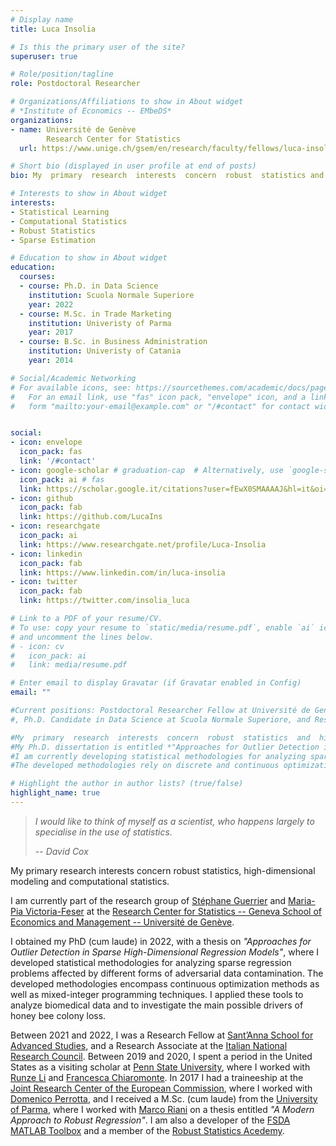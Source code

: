 ```yaml
---
# Display name
title: Luca Insolia

# Is this the primary user of the site?
superuser: true

# Role/position/tagline
role: Postdoctoral Researcher

# Organizations/Affiliations to show in About widget
# *Institute of Economics -- EMbeDS*
organizations:
- name: Université de Genève 
        Research Center for Statistics
  url: https://www.unige.ch/gsem/en/research/faculty/fellows/luca-insolia/

# Short bio (displayed in user profile at end of posts)
bio: My  primary  research  interests  concern  robust  statistics and high-dimensional modeling. During my PhD, I developed statistical methodologies for analyzing sparse regression problems affected by different forms of adversarial data contamination.  The developed methodologies encompass continuous optimization methods as well as mixed-integer programming techniques.  I applied these tools to analyze biomedical data and to investigate the main possible drivers of honey bee colony loss.

# Interests to show in About widget
interests:
- Statistical Learning
- Computational Statistics
- Robust Statistics
- Sparse Estimation

# Education to show in About widget
education:
  courses:
  - course: Ph.D. in Data Science
    institution: Scuola Normale Superiore
    year: 2022
  - course: M.Sc. in Trade Marketing
    institution: Univeristy of Parma
    year: 2017
  - course: B.Sc. in Business Administration
    institution: Univeristy of Catania
    year: 2014

# Social/Academic Networking
# For available icons, see: https://sourcethemes.com/academic/docs/page-builder/#icons
#   For an email link, use "fas" icon pack, "envelope" icon, and a link in the
#   form "mailto:your-email@example.com" or "/#contact" for contact widget.


social:
- icon: envelope
  icon_pack: fas
  link: '/#contact'
- icon: google-scholar # graduation-cap  # Alternatively, use `google-scholar` icon from `ai` icon pack
  icon_pack: ai # fas
  link: https://scholar.google.it/citations?user=fEwX0SMAAAAJ&hl=it&oi=ao
- icon: github
  icon_pack: fab
  link: https://github.com/LucaIns
- icon: researchgate
  icon_pack: ai
  link: https://www.researchgate.net/profile/Luca-Insolia
- icon: linkedin
  icon_pack: fab
  link: https://www.linkedin.com/in/luca-insolia
- icon: twitter
  icon_pack: fab
  link: https://twitter.com/insolia_luca

# Link to a PDF of your resume/CV.
# To use: copy your resume to `static/media/resume.pdf`, enable `ai` icons in `params.toml`, 
# and uncomment the lines below.
# - icon: cv
#   icon_pack: ai
#   link: media/resume.pdf

# Enter email to display Gravatar (if Gravatar enabled in Config)
email: ""

#Current positions: Postdoctoral Researcher Fellow at Université de Genève. 
#, Ph.D. Candidate in Data Science at Scuola Normale Superiore, and Research Associate at the Italian National Research Council.

#My  primary  research  interests  concern  robust  statistics  and  high-dimensional modeling. 
#My Ph.D. dissertation is entitled *"Approaches for Outlier Detection in Sparse High-Dimensional Regression Models"*.
#I am currently developing statistical methodologies for analyzing sparse regression problems affected by different forms of adversarial data contamination.
#The developed methodologies rely on discrete and continuous optimization methods. I am also investigating the use of these tools to analyze the main possible drivers of honey bee colony loss.  

# Highlight the author in author lists? (true/false)
highlight_name: true
---
```


<!-- Nelson Bighetti is a professor of artificial intelligence at the Stanford AI Lab. His research interests include distributed robotics, mobile computing and programmable matter. He leads the Robotic Neurobiology group, which develops self-reconfiguring robots, systems of self-organizing robots, and mobile sensor networks.

Lorem ipsum dolor sit amet, consectetur adipiscing elit. Sed neque elit, tristique placerat feugiat ac, facilisis vitae arcu. Proin eget egestas augue. Praesent ut sem nec arcu pellentesque aliquet. Duis dapibus diam vel metus tempus vulputate.
 -->

> *I would like to think of myself as a scientist, who happens largely to specialise in the use of statistics.*
>
> -- <cite>David Cox</cite>

<!-- ***I would like to think of myself as a scientist, who happens largely to specialise in the use of statistics*** – David Cox   -->

My  primary  research  interests  concern  robust  statistics, high-dimensional modeling and computational statistics. 

I am currently part of the research group of [Stéphane Guerrier](https://www.unige.ch/gsem/en/research/faculty/all/stephane-guerrier/) and [Maria-Pia Victoria-Feser](https://www.unige.ch/gsem/en/research/faculty/all/maria-pia-victoria-feser/) at the [Research Center for Statistics -- Geneva School of Economics and Management -- Université de Genève](https://www.unige.ch/gsem/en/).

I obtained my PhD (cum laude) in 2022, with a thesis on *"Approaches for Outlier Detection in Sparse High-Dimensional Regression Models"*, where I developed statistical methodologies for analyzing sparse regression problems affected by different forms of adversarial data contamination. The developed methodologies encompass continuous optimization methods as well as mixed-integer programming techniques. I applied these tools to analyze biomedical data and to investigate the main possible drivers of honey bee colony loss.

Between 2021 and 2022, I was a Research Fellow at [Sant’Anna School for Advanced Studies](https://www.santannapisa.it/en), and a Research Associate at the [Italian National Research Council](http://www.iasi.cnr.it/new/).
Between 2019 and 2020, I spent a period in the United States as a visiting scholar at [Penn State University](https://science.psu.edu/stat/our-department), where I worked with [Runze Li](http://www.personal.psu.edu/ril4/) and [Francesca Chiaromonte](https://sites.psu.edu/chiaromonte/).
In 2017 I had a traineeship at the [Joint Research Center of the European Commission](https://ec.europa.eu/info/departments/joint-research-centre_en), where I worked with [Domenico Perrotta](https://ec.europa.eu/jrc/en/person/domenico-perrotta),
and I received a M.Sc. (cum laude) from the [University of Parma](https://sea.unipr.it/en), where I worked with [Marco Riani](http://riani.it/) on a thesis entitled *"A Modern Approach to Robust Regression"*.
I am also a developer of the [FSDA MATLAB Toolbox](https://github.com/UniprJRC/FSDA) and a member of the [Robust Statistics Acedemy](http://rosa.unipr.it/index.html).  



<!-- {{< icon name="download" pack="fas" >}} Download my {{< staticref "media/demo_resume.pdf" "newtab" >}}resumé{{< /staticref >}}. -->
